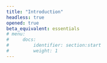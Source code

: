```yaml
---
title: "Introduction"
headless: true
opened: true
beta_equivalent: essentials
# menu:
#     docs:
#         identifier: section:start
#         weight: 1
---
```

